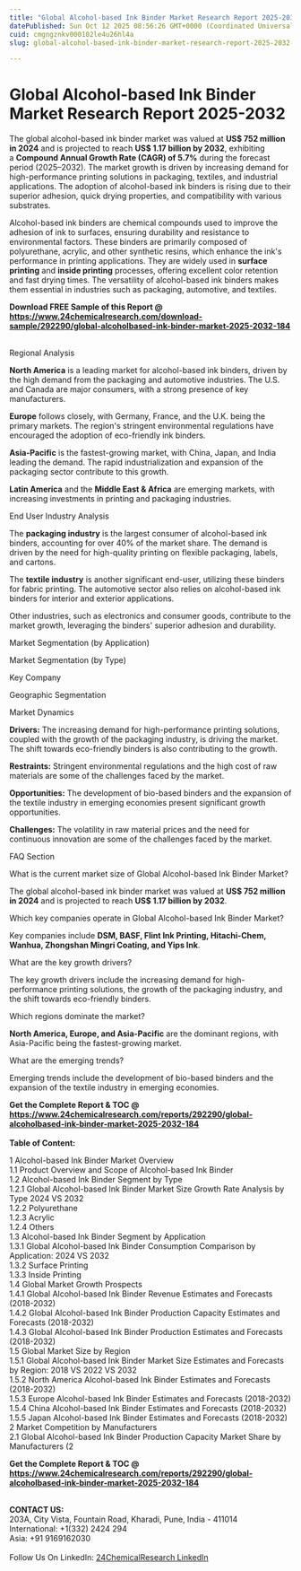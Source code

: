 ```yaml
---
title: "Global Alcohol-based Ink Binder Market Research Report 2025-2032"
datePublished: Sun Oct 12 2025 08:56:26 GMT+0000 (Coordinated Universal Time)
cuid: cmgngznkv000102le4u26hl4a
slug: global-alcohol-based-ink-binder-market-research-report-2025-2032-1-1-1

---
```


# Global Alcohol-based Ink Binder Market Research Report 2025-2032

<p>The global alcohol-based ink binder market was valued at <strong>US$ 752 million in 2024</strong> and is projected to reach <strong>US$ 1.17 billion by 2032</strong>, exhibiting a <strong>Compound Annual Growth Rate (CAGR) of 5.7%</strong> during the forecast period (2025–2032). The market growth is driven by increasing demand for high-performance printing solutions in packaging, textiles, and industrial applications. The adoption of alcohol-based ink binders is rising due to their superior adhesion, quick drying properties, and compatibility with various substrates.</p><p>
</p><p>Alcohol-based ink binders are chemical compounds used to improve the adhesion of ink to surfaces, ensuring durability and resistance to environmental factors. These binders are primarily composed of polyurethane, acrylic, and other synthetic resins, which enhance the ink's performance in printing applications. They are widely used in <strong>surface printing</strong> and <strong>inside printing</strong> processes, offering excellent color retention and fast drying times. The versatility of alcohol-based ink binders makes them essential in industries such as packaging, automotive, and textiles.</p><div><b>Download FREE Sample of this Report @ 
            <a href="https://www.24chemicalresearch.com/download-sample/292290/global-alcoholbased-ink-binder-market-2025-2032-184">
            https://www.24chemicalresearch.com/download-sample/292290/global-alcoholbased-ink-binder-market-2025-2032-184</a></b></div><br><p>
Regional Analysis</p><p>
</p><p><strong>North America</strong> is a leading market for alcohol-based ink binders, driven by the high demand from the packaging and automotive industries. The U.S. and Canada are major consumers, with a strong presence of key manufacturers.</p><p>
</p><p><strong>Europe</strong> follows closely, with Germany, France, and the U.K. being the primary markets. The region's stringent environmental regulations have encouraged the adoption of eco-friendly ink binders.</p><p>
</p><p><strong>Asia-Pacific</strong> is the fastest-growing market, with China, Japan, and India leading the demand. The rapid industrialization and expansion of the packaging sector contribute to this growth.</p><p>
</p><p><strong>Latin America</strong> and the <strong>Middle East &amp; Africa</strong> are emerging markets, with increasing investments in printing and packaging industries.</p><p>
End User Industry Analysis</p><p>
</p><p>The <strong>packaging industry</strong> is the largest consumer of alcohol-based ink binders, accounting for over 40% of the market share. The demand is driven by the need for high-quality printing on flexible packaging, labels, and cartons.</p><p>
</p><p>The <strong>textile industry</strong> is another significant end-user, utilizing these binders for fabric printing. The automotive sector also relies on alcohol-based ink binders for interior and exterior applications.</p><p>
</p><p>Other industries, such as electronics and consumer goods, contribute to the market growth, leveraging the binders' superior adhesion and durability.</p><p>
Market Segmentation (by Application)</p><p>
</p><p>
Market Segmentation (by Type)</p><p>
</p><p>
Key Company</p><p>
</p><p>
Geographic Segmentation</p><p>
</p><p>
Market Dynamics</p><p>
</p><p><strong>Drivers:</strong> The increasing demand for high-performance printing solutions, coupled with the growth of the packaging industry, is driving the market. The shift towards eco-friendly binders is also contributing to the growth.</p><p>
</p><p><strong>Restraints:</strong> Stringent environmental regulations and the high cost of raw materials are some of the challenges faced by the market.</p><p>
</p><p><strong>Opportunities:</strong> The development of bio-based binders and the expansion of the textile industry in emerging economies present significant growth opportunities.</p><p>
</p><p><strong>Challenges:</strong> The volatility in raw material prices and the need for continuous innovation are some of the challenges faced by the market.</p><p>
FAQ Section</p><p>
What is the current market size of Global Alcohol-based Ink Binder Market?</p><p>
</p><p>The global alcohol-based ink binder market was valued at <strong>US$ 752 million in 2024</strong> and is projected to reach <strong>US$ 1.17 billion by 2032</strong>.</p><p>
Which key companies operate in Global Alcohol-based Ink Binder Market?</p><p>
</p><p>Key companies include <strong>DSM, BASF, Flint Ink Printing, Hitachi-Chem, Wanhua, Zhongshan Mingri Coating, and Yips Ink</strong>.</p><p>
What are the key growth drivers?</p><p>
</p><p>The key growth drivers include the increasing demand for high-performance printing solutions, the growth of the packaging industry, and the shift towards eco-friendly binders.</p><p>
Which regions dominate the market?</p><p>
</p><p><strong>North America, Europe, and Asia-Pacific</strong> are the dominant regions, with Asia-Pacific being the fastest-growing market.</p><p>
What are the emerging trends?</p><p>
</p><p>Emerging trends include the development of bio-based binders and the expansion of the textile industry in emerging economies.</p>

<div><b>Get the Complete Report & TOC @ 
            <a href="https://www.24chemicalresearch.com/reports/292290/global-alcoholbased-ink-binder-market-2025-2032-184">
            https://www.24chemicalresearch.com/reports/292290/global-alcoholbased-ink-binder-market-2025-2032-184</a></b></div><br>
            <b>Table of Content:</b><p>1 Alcohol-based Ink Binder Market Overview<br />
    1.1 Product Overview and Scope of Alcohol-based Ink Binder<br />
    1.2 Alcohol-based Ink Binder Segment by Type<br />
        1.2.1 Global Alcohol-based Ink Binder Market Size Growth Rate Analysis by Type 2024 VS 2032<br />
        1.2.2 Polyurethane<br />
        1.2.3 Acrylic<br />
        1.2.4 Others<br />
    1.3 Alcohol-based Ink Binder Segment by Application<br />
        1.3.1 Global Alcohol-based Ink Binder Consumption Comparison by Application: 2024 VS 2032<br />
        1.3.2 Surface Printing<br />
        1.3.3 Inside Printing<br />
    1.4 Global Market Growth Prospects<br />
        1.4.1 Global Alcohol-based Ink Binder Revenue Estimates and Forecasts (2018-2032)<br />
        1.4.2 Global Alcohol-based Ink Binder Production Capacity Estimates and Forecasts (2018-2032)<br />
        1.4.3 Global Alcohol-based Ink Binder Production Estimates and Forecasts (2018-2032)<br />
    1.5 Global Market Size by Region<br />
        1.5.1 Global Alcohol-based Ink Binder Market Size Estimates and Forecasts by Region: 2018 VS 2022 VS 2032<br />
        1.5.2 North America Alcohol-based Ink Binder Estimates and Forecasts (2018-2032)<br />
        1.5.3 Europe Alcohol-based Ink Binder Estimates and Forecasts (2018-2032)<br />
        1.5.4 China Alcohol-based Ink Binder Estimates and Forecasts (2018-2032)<br />
        1.5.5 Japan Alcohol-based Ink Binder Estimates and Forecasts (2018-2032)<br />
2 Market Competition by Manufacturers<br />
    2.1 Global Alcohol-based Ink Binder Production Capacity Market Share by Manufacturers (2</p>

<div><b>Get the Complete Report & TOC @ 
            <a href="https://www.24chemicalresearch.com/reports/292290/global-alcoholbased-ink-binder-market-2025-2032-184">
            https://www.24chemicalresearch.com/reports/292290/global-alcoholbased-ink-binder-market-2025-2032-184</a></b></div><br>

<b>CONTACT US:</b><br>
            203A, City Vista, Fountain Road, Kharadi, Pune, India - 411014<br>
            International: +1(332) 2424 294<br>
            Asia: +91 9169162030 <br><br>
            Follow Us On LinkedIn: <a href="https://www.linkedin.com/company/24chemicalresearch/">24ChemicalResearch LinkedIn</a>